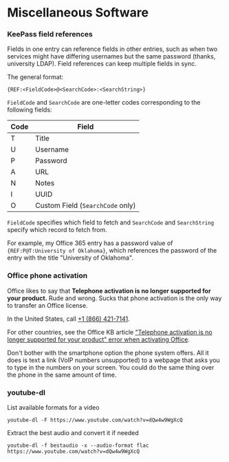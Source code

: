 # Miscellaneous Software

### KeePass field references
Fields in one entry can reference fields in other entries, such as when two
services might have differing usernames but the same password (thanks,
university LDAP). Field references can keep multiple fields in sync.

The general format:
```
{REF:<FieldCode>@<SearchCode>:<SearchString>}
```

`FieldCode` and `SearchCode` are one-letter codes corresponding to the following
fields:

| Code | Field |
| ---- | ----- |
| T    | Title |
| U    | Username |
| P    | Password |
| A    | URL |
| N    | Notes |
| I    | UUID |
| O    | Custom Field (`SearchCode` only) |

`FieldCode` specifies which field to fetch and `SearchCode` and `SearchString`
specify which record to fetch from.

For example, my Office 365 entry has a password value of `{REF:P@T:University of Oklahoma}`,
which references the password of the entry with the title "University of Oklahoma".

### Office phone activation
Office likes to say that **Telephone activation is no longer supported for your
product.** Rude and wrong. Sucks that phone activation is the only way to
transfer an Office license.

In the United States, call [+1 (866) 421-7141](tel:+1-866-421-7141).

For other countries, see the Office KB article ["Telephone activation is no longer supported for your product" error when activating Office](https://support.office.com/en-us/article/-telephone-activation-is-no-longer-supported-for-your-product-error-when-activating-office-9b016cd2-0811-4cb3-b896-5a6a13177713).

Don't bother with the smartphone option the phone system offers. All it does is
text a link (VoIP numbers unsupported) to a webpage that asks you to type in the
numbers on your screen. You could do the same thing over the phone in the same
amount of time.

### youtube-dl
List available formats for a video
```
youtube-dl -F https://www.youtube.com/watch?v=dQw4w9WgXcQ
```

Extract the best audio and convert it if needed
```
youtube-dl -f bestaudio -x --audio-format flac https://www.youtube.com/watch?v=dQw4w9WgXcQ
```

